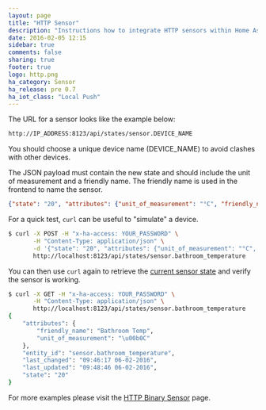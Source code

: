 ```yaml
---
layout: page
title: "HTTP Sensor"
description: "Instructions how to integrate HTTP sensors within Home Assistant."
date: 2016-02-05 12:15
sidebar: true
comments: false
sharing: true
footer: true
logo: http.png
ha_category: Sensor
ha_release: pre 0.7
ha_iot_class: "Local Push"
---
```


The URL for a sensor looks like the example below:

```bash
http://IP_ADDRESS:8123/api/states/sensor.DEVICE_NAME
```

<p class='note'>
You should choose a unique device name (DEVICE_NAME) to avoid clashes with other devices.
</p>

 The JSON payload must contain the new state and should include the unit of measurement and a friendly name. The friendly name is used in the frontend to name the sensor.

```json
{"state": "20", "attributes": {"unit_of_measurement": "°C", "friendly_name": "Bathroom Temperature"}}
```

For a quick test, `curl` can be useful to "simulate" a device.

```bash
$ curl -X POST -H "x-ha-access: YOUR_PASSWORD" \
       -H "Content-Type: application/json" \
       -d '{"state": "20", "attributes": {"unit_of_measurement": "°C", "friendly_name": "Bathroom Temp"}}' \
       http://localhost:8123/api/states/sensor.bathroom_temperature
```

You can then use `curl` again to retrieve the [current sensor state](/developers/rest_api/#get-apistatesltentity_id) and verify the sensor is working.

```bash
$ curl -X GET -H "x-ha-access: YOUR_PASSWORD" \
       -H "Content-Type: application/json" \
       http://localhost:8123/api/states/sensor.bathroom_temperature
{
    "attributes": {
        "friendly_name": "Bathroom Temp",
        "unit_of_measurement": "\u00b0C"
    },
    "entity_id": "sensor.bathroom_temperature",
    "last_changed": "09:46:17 06-02-2016",
    "last_updated": "09:48:46 06-02-2016",
    "state": "20"
}
```

For more examples please visit the [HTTP Binary Sensor](/components/binary_sensor.http/#examples) page.

